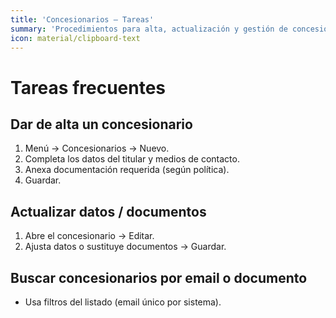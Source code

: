 ```yaml
---
title: 'Concesionarios — Tareas'
summary: 'Procedimientos para alta, actualización y gestión de concesionarios.'
icon: material/clipboard-text
---
```


# Tareas frecuentes

## Dar de alta un concesionario
1. Menú → Concesionarios → Nuevo.
2. Completa los datos del titular y medios de contacto.
3. Anexa documentación requerida (según política).
4. Guardar.

## Actualizar datos / documentos
1. Abre el concesionario → Editar.
2. Ajusta datos o sustituye documentos → Guardar.

## Buscar concesionarios por email o documento
- Usa filtros del listado (email único por sistema).

